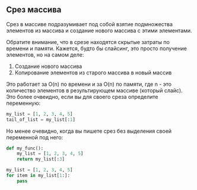 <h2>Срез массива</h2>

Срез в массиве подразумивает под собой взятие подмножества элементов из массива и создание нового массива с этими элементами.

Обратите внимание, что в срезе находятся скрытые затраты по времени и памяти. Кажется, будто бы слайсинг, 
это просто получение элементов, но на самом деле:
1. Создание нового массива
2. Копирование элементов из старого массива в новый массив

Это работает за O(n) по времени и за O(n) по памяти, где n - это количество элементов в результирующем массиве (который слайс).
Это более очвеидно, если вы для своего среза определите переменную:

```python
my_list = [1, 2, 3, 4, 5]
tail_of_list = my_list[:1]


```

Но менее очевидно, когда вы пишете срез без выделения своей переменной под него:

```python
def my_func():
    my_list = [1, 2, 3, 4, 5]
    return my_list[:3]

my_list = [1, 2, 3, 4, 5]
for item in my_list[1:]:
    pass

```
